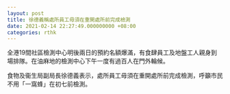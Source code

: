 ```yaml
---
layout: post
title: 徐德義稱處所員工毋須在重開處所前完成檢測
date: 2021-02-14 22:27:49.000000000 +08:00
categories: rthk
---
```


全港19間社區檢測中心明後兩日的預約名額爆滿，有食肆員工及地盤工人親身到場排隊。在油麻地的檢測中心下午一度有過百人在門外輪候。

食物及衞生局副局長徐德義表示，處所員工毋須在重開處所前完成檢測，呼籲市民不用「一窩蜂」在初七前檢測。
